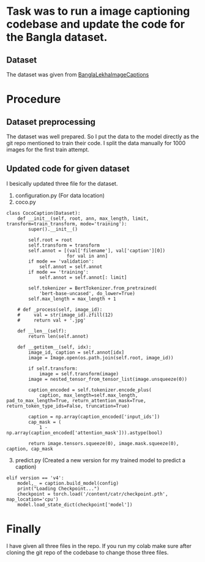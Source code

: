 # Task was to run a image captioning codebase and update the code for the Bangla dataset.
## Dataset
The dataset was given from [BanglaLekhaImageCaptions](https://data.mendeley.com/datasets/rxxch9vw59/2)
# Procedure
## Dataset preprocessing
The dataset was well prepared. So I put the data to the model directly as the git repo mentioned to train their code.
I split the data manually for 1000 images for the first train attempt.
## Updated code for given dataset
I besically updated three file for the dataset.
1. configuration.py (For data location)
2. coco.py
```
class CocoCaption(Dataset):
    def __init__(self, root, ann, max_length, limit, transform=train_transform, mode='training'):
        super().__init__()

        self.root = root
        self.transform = transform
        self.annot = [(val['filename'], val['caption'][0])
                      for val in ann]
        if mode == 'validation':
            self.annot = self.annot
        if mode == 'training':
            self.annot = self.annot[: limit]

        self.tokenizer = BertTokenizer.from_pretrained(
            'bert-base-uncased', do_lower=True)
        self.max_length = max_length + 1

    # def _process(self, image_id):
    #     val = str(image_id).zfill(12)
    #     return val + '.jpg'

    def __len__(self):
        return len(self.annot)

    def __getitem__(self, idx):
        image_id, caption = self.annot[idx]
        image = Image.open(os.path.join(self.root, image_id))

        if self.transform:
            image = self.transform(image)
        image = nested_tensor_from_tensor_list(image.unsqueeze(0))

        caption_encoded = self.tokenizer.encode_plus(
            caption, max_length=self.max_length, pad_to_max_length=True, return_attention_mask=True, return_token_type_ids=False, truncation=True)

        caption = np.array(caption_encoded['input_ids'])
        cap_mask = (
            1 - np.array(caption_encoded['attention_mask'])).astype(bool)

        return image.tensors.squeeze(0), image.mask.squeeze(0), caption, cap_mask

```
3. predict.py (Created a new version for my trained model to predict a caption)
```
elif version == 'v4':
    model,_ = caption.build_model(config)
    print("Loading Checkpoint...")
    checkpoint = torch.load('/content/catr/checkpoint.pth', map_location='cpu')
    model.load_state_dict(checkpoint['model'])
```
# Finally
I have given all three files in the repo. If you run my colab make sure after cloning the git repo of the codebase to change those three files.
